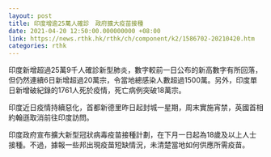 ```yaml
---
layout: post
title: 印度增逾25萬人確診　政府擴大疫苗接種
date: 2021-04-20 12:50:00.000000000 +08:00
link: https://news.rthk.hk/rthk/ch/component/k2/1586702-20210420.htm
categories: rthk
---
```


印度新增超過25萬9千人確診新型肺炎，數字較前一日公布的新高數字有所回落，但仍然連續6日新增超過20萬宗，令當地總感染人數超過1500萬。另外，印度單日新增破紀錄的1761人死於疫情，死亡病例突破18萬宗。

印度近日疫情持續惡化，首都新德里昨日起封城一星期，周末實施宵禁，英國首相約翰遜取消前往印度訪問。

印度政府宣布擴大新型冠狀病毒疫苗接種計劃，在下月一日起為18歲及以上人士接種。不過，據報一些邦出現疫苗短缺情況，未清楚當地如何供應所需疫苗。
